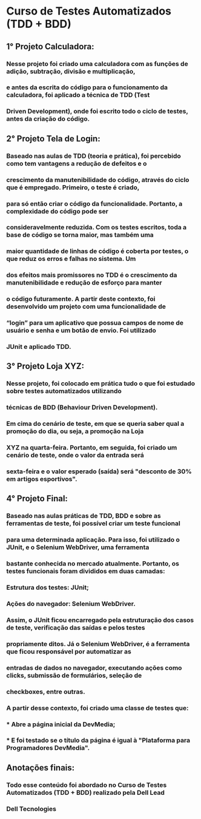 # Curso de Testes Automatizados (TDD + BDD)

## 1° Projeto Calculadora:

### Nesse projeto foi criado uma calculadora com as funções de adição, subtração, divisão e multiplicação,
### e antes da escrita do código para o funcionamento da calculadora, foi aplicado a técnica de TDD (Test 
### Driven Development), onde foi escrito todo o ciclo de testes, antes da criação do código.

## 2° Projeto Tela de Login:

### Baseado nas aulas de TDD (teoria e prática), foi percebido como tem vantagens a redução de defeitos e o 
### crescimento da manutenibilidade do código, através do ciclo que é empregado. Primeiro, o teste é criado, 
### para só então criar o código da funcionalidade. Portanto, a complexidade do código pode ser 
### consideravelmente reduzida. Com os testes escritos, toda a base de código se torna maior, mas também uma 
### maior quantidade de linhas de código é coberta por testes, o que reduz os erros e falhas no sistema. Um 
### dos efeitos mais promissores no TDD é o crescimento da manutenibilidade e redução de esforço para manter 
### o código futuramente. A partir deste contexto, foi desenvolvido um projeto com uma funcionalidade de 
### “login” para um aplicativo que possua campos de nome de usuário e senha e um botão de envio. Foi utilizado 
### JUnit e aplicado TDD.

## 3° Projeto Loja XYZ:

### Nesse projeto, foi colocado em prática tudo o que foi estudado sobre testes automatizados utilizando 
### técnicas de BDD (Behaviour Driven Development). 
### Em cima do cenário de teste, em que se queria saber qual a promoção do dia, ou seja, a promoção na Loja 
### XYZ na quarta-feira. Portanto, em seguida, foi criado um cenário de teste, onde o valor da entrada será 
### sexta-feira e o valor esperado (saída) será "desconto de 30% em artigos esportivos".

## 4° Projeto Final:

### Baseado nas aulas práticas de TDD, BDD e sobre as ferramentas de teste, foi possível criar um teste funcional 
### para uma determinada aplicação. Para isso, foi utilizado o JUnit, e o Selenium WebDriver, uma ferramenta 
### bastante conhecida no mercado atualmente. Portanto, os testes funcionais foram divididos em duas camadas:
### Estrutura dos testes: JUnit;
### Ações do navegador: Selenium WebDriver.
### Assim, o JUnit ficou encarregado pela estruturação dos casos de teste, verificação das saídas e pelos testes 
### propriamente ditos. Já o Selenium WebDriver, é a ferramenta que ficou responsável por automatizar as 
### entradas de dados no navegador, executando ações como clicks, submissão de formulários, seleção de 
### checkboxes, entre outras.
### A partir desse contexto, foi criado uma classe de testes que:
### * Abre a página inicial da DevMedia;
### * E foi testado se o título da página é igual à "Plataforma para Programadores DevMedia".

## Anotações finais:

### Todo esse conteúdo foi abordado no Curso de Testes Automatizados (TDD + BDD) realizado pela Dell Lead
### Dell Tecnologies
